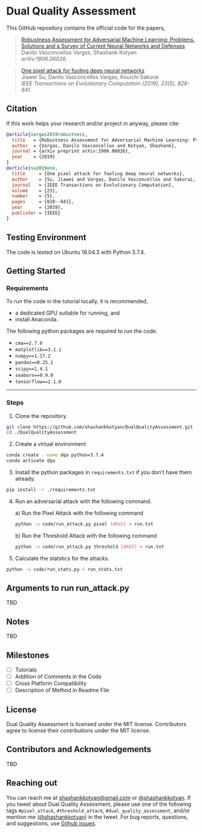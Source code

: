# Dual Quality Assessment

This GitHub repository contains the official code for the papers,

> [Robustness Assessment for Adversarial Machine Learning: Problems, Solutions and a Survey of Current Neural Networks and Defenses](https://arxiv.org/abs/1906.06026)\
> Danilo Vasconcellos Vargas, Shashank Kotyan\
> _arXiv:1906.06026_.

> [One pixel attack for fooling deep neural networks](https://ieeexplore.ieee.org/abstract/document/8601309)\
> Jiawei Su, Danilo Vasconcellos Vargas, Kouichi Sakurai\
> _IEEE Transactions on Evolutionary Computation (2019), 23(5), 828-841_.
 
## Citation

If this work helps your research and/or project in anyway, please cite:

```bibtex
@article{vargas2019robustness,
  title   = {Robustness Assessment for Adversarial Machine Learning: Problems, Solutions and a Survey of Current Neural Networks and Defenses},
  author  = {Vargas, Danilo Vasconcellos and Kotyan, Shashank},
  journal = {arXiv preprint arXiv:1906.06026},
  year    = {2019}
}
@article{su2019one,
  title     = {One pixel attack for fooling deep neural networks},
  author    = {Su, Jiawei and Vargas, Danilo Vasconcellos and Sakurai, Kouichi},
  journal   = {IEEE Transactions on Evolutionary Computation},
  volume    = {23},
  number    = {5},
  pages     = {828--841},
  year      = {2019},
  publisher = {IEEE}
}
```

## Testing Environment 

The code is tested on Ubuntu 18.04.3 with Python 3.7.4.

## Getting Started

### Requirements

To run the code in the tutorial locally, it is recommended, 
- a dedicated GPU suitable for running, and
- install Anaconda. 

The following python packages are required to run the code. 
- `cma==2.7.0`
- `matplotlib==3.1.1`
- `numpy==1.17.2`
- `pandas==0.25.1`
- `scipy==1.4.1`
- `seaborn==0.9.0`
- `tensorflow==2.1.0`

---

### Steps

1. Clone the repository.

```bash
git clone https://github.com/shashankkotyan/DualQualityAssessment.git
cd ./DualQualityAssessment
```

2. Create a virtual environment 

```bash
conda create --name dqa python=3.7.4
conda activate dqa
```

3. Install the python packages in `requirements.txt` if you don't have them already.

```bash
pip install -r ./requirements.txt
```

4. Run an adversarial attack with the following command.

    a) Run the Pixel Attack with the following command

    ```bash
    python -u code/run_attack.py pixel [ARGS] > run.txt
    ```

    b) Run the Threshold Attack with the following command

    ```bash
    python -u code/run_attack.py threshold [ARGS] > run.txt
    ```

5. Calculate the statstics for the attacks.

```bash
python -u code/run_stats.py > run_stats.txt     
```

## Arguments to run run_attack.py

TBD

## Notes

TBD

## Milestones

- [ ] Tutorials
- [ ] Addition of Comments in the Code
- [ ] Cross Platform Compatibility
- [ ] Description of Method in Readme File

## License

Dual Quality Assessment is licensed under the MIT license. 
Contributors agree to license their contributions under the MIT license.

## Contributors and Acknowledgements

TBD

## Reaching out

You can reach me at shashankkotyan@gmail.com or [\@shashankkotyan](https://twitter.com/shashankkotyan).
If you tweet about Dual Quality Assessment, please use one of the following tags `#pixel_attack`, `#threshold_attack`, `#dual_quality_assessment`,  and/or mention me ([\@shashankkotyan](https://twitter.com/shashankkotyan)) in the tweet.
For bug reports, questions, and suggestions, use [Github issues](https://github.com/shashankkotyan/DualQualityAssessment/issues).
